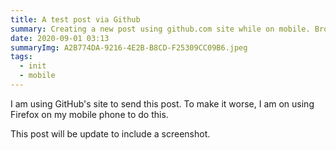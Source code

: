 ```yaml
---
title: A test post via Github
summary: Creating a new post using github.com site while on mobile. Browser is Firefox.
date: 2020-09-01 03:13
summaryImg: A2B774DA-9216-4E2B-B8CD-F25309CC09B6.jpeg
tags:
  - init
  - mobile
---
```


I am using GitHub's site to send this post. To make it worse, I am on using Firefox on my mobile phone to do this.

This post will be update to include a screenshot.
